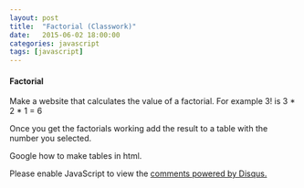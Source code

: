 ```yaml
---
layout: post
title:  "Factorial (Classwork)"
date:   2015-06-02 18:00:00
categories: javascript
tags: [javascript]
---
```



<h4>Factorial</h4>
<p>Make a website that calculates the value of a factorial. For example 3! is 3 * 2 * 1 = 6</p>
<p>Once you get the factorials working add the result to a table with the number you selected.</p>
<p>Google how to make tables in html.</p>


<div id="disqus_thread"></div>
<script type="text/javascript">
    /* * * CONFIGURATION VARIABLES * * */
    var disqus_shortname = 'devschool';

    /* * * DON'T EDIT BELOW THIS LINE * * */
    (function() {
        var dsq = document.createElement('script'); dsq.type = 'text/javascript'; dsq.async = true;
        dsq.src = '//' + disqus_shortname + '.disqus.com/embed.js';
        (document.getElementsByTagName('head')[0] || document.getElementsByTagName('body')[0]).appendChild(dsq);
    })();
</script>
<noscript>Please enable JavaScript to view the <a href="https://disqus.com/?ref_noscript" rel="nofollow">comments powered by Disqus.</a></noscript>
